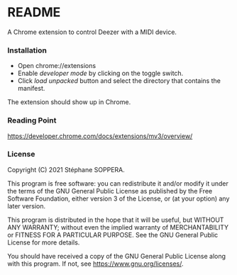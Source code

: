 # README #

A Chrome extension to control Deezer with a MIDI device.

### Installation ###

* Open chrome://extensions
* Enable _developer mode_ by clicking on the toggle switch.
* Click _load unpacked_ button and select the directory that contains
  the manifest.

The extension should show up in Chrome.

### Reading Point ###

https://developer.chrome.com/docs/extensions/mv3/overview/

### License ###

Copyright (C) 2021 Stéphane SOPPERA.

This program is free software: you can redistribute it and/or modify
it under the terms of the GNU General Public License as published by
the Free Software Foundation, either version 3 of the License, or (at
your option) any later version.

This program is distributed in the hope that it will be useful, but
WITHOUT ANY WARRANTY; without even the implied warranty of
MERCHANTABILITY or FITNESS FOR A PARTICULAR PURPOSE. See the GNU
General Public License for more details.

You should have received a copy of the GNU General Public License
along with this program. If not, see https://www.gnu.org/licenses/.
